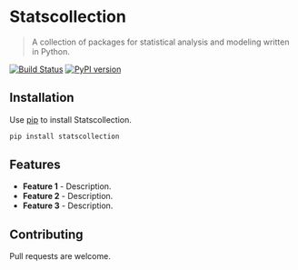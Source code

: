 # Statscollection

> A collection of packages for statistical analysis and modeling written in Python.

[![Build Status](https://travis-ci.com/statscollection-dev/statscollection.svg?branch=master)](https://travis-ci.com/statscollection-dev/statscollection)
[![PyPI version](https://badge.fury.io/py/statscollection.svg)](https://badge.fury.io/py/statscollection)


## Installation

Use [pip](https://pypi.org/project/statscollection/) to install Statscollection.

```bash
pip install statscollection
```

## Features

- **Feature 1** - Description.
- **Feature 2** - Description.
- **Feature 3** - Description.

## Contributing

Pull requests are welcome.